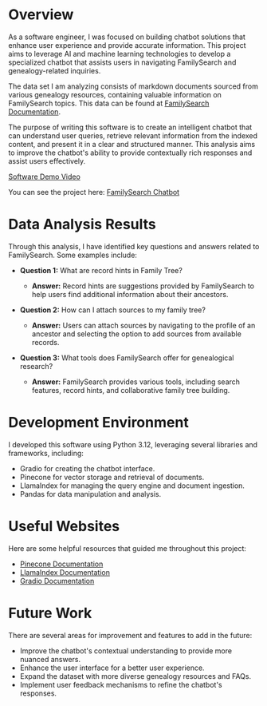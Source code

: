 # Overview

As a software engineer, I was focused on building chatbot solutions that enhance user experience and provide accurate information. This project aims to leverage AI and machine learning technologies to develop a specialized chatbot that assists users in navigating FamilySearch and genealogy-related inquiries.

The data set I am analyzing consists of markdown documents sourced from various genealogy resources, containing valuable information on FamilySearch topics. This data can be found at [FamilySearch Documentation](https://www.familysearch.org/en/help/helpcenter/source-linker-learning-center).

The purpose of writing this software is to create an intelligent chatbot that can understand user queries, retrieve relevant information from the indexed content, and present it in a clear and structured manner. This analysis aims to improve the chatbot's ability to provide contextually rich responses and assist users effectively.

[Software Demo Video](https://www.loom.com/share/58434f24859042859615d0ceaef0a0eb?sid=93e29f28-205e-4a0e-abf1-98607ae8629d)

You can see the project here: [FamilySearch Chatbot](https://huggingface.co/spaces/Tapilla/FamilySearchAI)

# Data Analysis Results

Through this analysis, I have identified key questions and answers related to FamilySearch. Some examples include:

- **Question 1:** What are record hints in Family Tree?

  - **Answer:** Record hints are suggestions provided by FamilySearch to help users find additional information about their ancestors.

- **Question 2:** How can I attach sources to my family tree?

  - **Answer:** Users can attach sources by navigating to the profile of an ancestor and selecting the option to add sources from available records.

- **Question 3:** What tools does FamilySearch offer for genealogical research?
  - **Answer:** FamilySearch provides various tools, including search features, record hints, and collaborative family tree building.

# Development Environment

I developed this software using Python 3.12, leveraging several libraries and frameworks, including:

- Gradio for creating the chatbot interface.
- Pinecone for vector storage and retrieval of documents.
- LlamaIndex for managing the query engine and document ingestion.
- Pandas for data manipulation and analysis.

# Useful Websites

Here are some helpful resources that guided me throughout this project:

- [Pinecone Documentation](https://www.pinecone.io/docs/)
- [LlamaIndex Documentation](https://github.com/jerryjliu/llama_index)
- [Gradio Documentation](https://gradio.app/docs/)

# Future Work

There are several areas for improvement and features to add in the future:

- Improve the chatbot's contextual understanding to provide more nuanced answers.
- Enhance the user interface for a better user experience.
- Expand the dataset with more diverse genealogy resources and FAQs.
- Implement user feedback mechanisms to refine the chatbot's responses.
